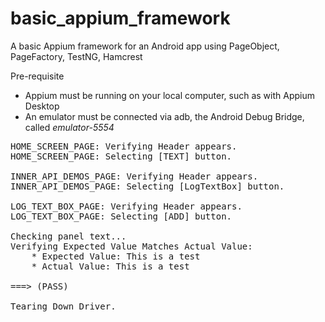 # basic_appium_framework
A basic Appium framework for an Android app using PageObject, PageFactory, TestNG, Hamcrest

Pre-requisite 
* Appium must be running on your local computer, such as with Appium Desktop
* An emulator must be connected via adb, the Android Debug Bridge, called _emulator-5554_ 


<pre>
HOME_SCREEN_PAGE: Verifying Header appears.
HOME_SCREEN_PAGE: Selecting [TEXT] button.

INNER_API_DEMOS_PAGE: Verifying Header appears.
INNER_API_DEMOS_PAGE: Selecting [LogTextBox] button.

LOG_TEXT_BOX_PAGE: Verifying Header appears.
LOG_TEXT_BOX_PAGE: Selecting [ADD] button.

Checking panel text...
Verifying Expected Value Matches Actual Value:
	* Expected Value: This is a test
	* Actual Value: This is a test

===> (PASS)

Tearing Down Driver.
</pre>
